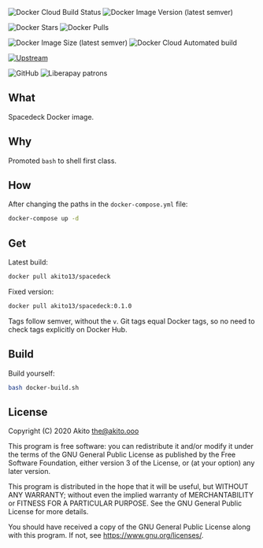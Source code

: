![Docker Cloud Build Status](https://img.shields.io/docker/cloud/build/akito13/spacedeck?style=plastic)
![Docker Image Version (latest semver)](https://img.shields.io/docker/v/akito13/spacedeck?style=plastic)

![Docker Stars](https://img.shields.io/docker/stars/akito13/spacedeck?style=plastic)
![Docker Pulls](https://img.shields.io/docker/pulls/akito13/spacedeck?style=plastic)

![Docker Image Size (latest semver)](https://img.shields.io/docker/image-size/akito13/spacedeck?style=plastic)
![Docker Cloud Automated build](https://img.shields.io/docker/cloud/automated/akito13/spacedeck?style=plastic)

[![Upstream](https://img.shields.io/badge/upstream-project-yellow?style=plastic)](https://github.com/spacedeck/spacedeck-open)

![GitHub](https://img.shields.io/github/license/theAkito/docker-spacedeck?style=plastic)
![Liberapay patrons](https://img.shields.io/liberapay/patrons/Akito?style=plastic)

## What
Spacedeck Docker image.

## Why
Promoted `bash` to shell first class.

## How
After changing the paths in the `docker-compose.yml` file:
```bash
docker-compose up -d
```

## Get
Latest build:
```bash
docker pull akito13/spacedeck
```
Fixed version:
```bash
docker pull akito13/spacedeck:0.1.0
```
Tags follow semver, without the `v`.
Git tags equal Docker tags, so no need to check tags explicitly on Docker Hub.

## Build
Build yourself:
```bash
bash docker-build.sh
```

## License
Copyright (C) 2020  Akito <the@akito.ooo>

This program is free software: you can redistribute it and/or modify
it under the terms of the GNU General Public License as published by
the Free Software Foundation, either version 3 of the License, or
(at your option) any later version.

This program is distributed in the hope that it will be useful,
but WITHOUT ANY WARRANTY; without even the implied warranty of
MERCHANTABILITY or FITNESS FOR A PARTICULAR PURPOSE.  See the
GNU General Public License for more details.

You should have received a copy of the GNU General Public License
along with this program.  If not, see <https://www.gnu.org/licenses/>.